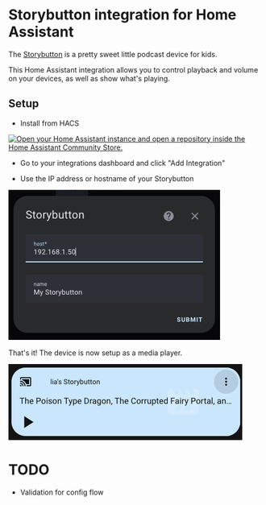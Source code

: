 # Storybutton integration for Home Assistant

The [Storybutton](https://storybutton.com/) is a pretty sweet little podcast device for kids.

This Home Assistant integration allows you to control playback and volume on your devices, as well as show what's playing.

## Setup

- Install from HACS

[![Open your Home Assistant instance and open a repository inside the Home Assistant Community Store.](https://my.home-assistant.io/badges/hacs_repository.svg)](https://my.home-assistant.io/redirect/hacs_repository/?owner=dacort&repository=ha-storybutton)

- Go to your integrations dashboard and click "Add Integration"

- Use the IP address or hostname of your Storybutton

![](docs/setup.png)

That's it! The device is now setup as a media player.

![](docs/player.png)

# TODO

- Validation for config flow